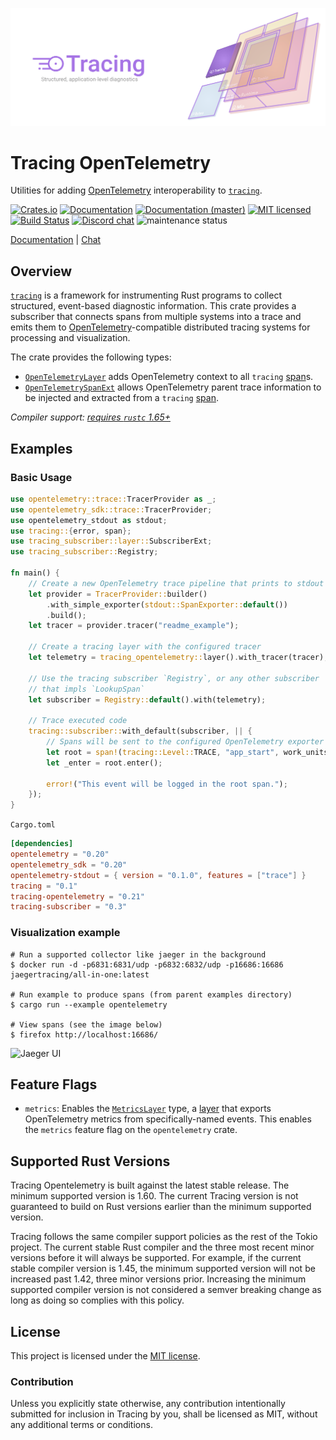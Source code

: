 ![Tracing — Structured, application-level diagnostics][splash]

[splash]: https://raw.githubusercontent.com/tokio-rs/tracing/master/assets/splash.svg

# Tracing OpenTelemetry

Utilities for adding [OpenTelemetry] interoperability to [`tracing`].

[![Crates.io][crates-badge]][crates-url]
[![Documentation][docs-badge]][docs-url]
[![Documentation (master)][docs-master-badge]][docs-master-url]
[![MIT licensed][mit-badge]][mit-url]
[![Build Status][actions-badge]][actions-url]
[![Discord chat][discord-badge]][discord-url]
![maintenance status][maint-badge]

[Documentation][docs-url] | [Chat][discord-url]

[crates-badge]: https://img.shields.io/crates/v/tracing-opentelemetry.svg
[crates-url]: https://crates.io/crates/tracing-opentelemetry/0.21.0
[docs-badge]: https://docs.rs/tracing-opentelemetry/badge.svg
[docs-url]: https://docs.rs/tracing-opentelemetry/0.21.0/tracing_opentelemetry
[docs-master-badge]: https://img.shields.io/badge/docs-master-blue
[docs-master-url]: https://tracing-rs.netlify.com/tracing_opentelemetry
[mit-badge]: https://img.shields.io/badge/license-MIT-blue.svg
[mit-url]: LICENSE
[actions-badge]: https://github.com/tokio-rs/tracing-opentelemetry/workflows/CI/badge.svg
[actions-url]:https://github.com/tokio-rs/tracing-opentelemetry/actions?query=workflow%3ACI
[discord-badge]: https://img.shields.io/discord/500028886025895936?logo=discord&label=discord&logoColor=white
[discord-url]: https://discord.gg/EeF3cQw
[maint-badge]: https://img.shields.io/badge/maintenance-actively--developed-brightgreen.svg

## Overview

[`tracing`] is a framework for instrumenting Rust programs to collect
structured, event-based diagnostic information. This crate provides a
subscriber that connects spans from multiple systems into a trace and
emits them to [OpenTelemetry]-compatible distributed tracing systems
for processing and visualization.

The crate provides the following types:

* [`OpenTelemetryLayer`] adds OpenTelemetry context to all `tracing` [span]s.
* [`OpenTelemetrySpanExt`] allows OpenTelemetry parent trace information to be
  injected and extracted from a `tracing` [span].

[`OpenTelemetryLayer`]: https://docs.rs/tracing-opentelemetry/latest/tracing_opentelemetry/struct.OpenTelemetryLayer.html
[`OpenTelemetrySpanExt`]: https://docs.rs/tracing-opentelemetry/latest/tracing_opentelemetry/trait.OpenTelemetrySpanExt.html
[span]: https://docs.rs/tracing/latest/tracing/span/index.html
[`tracing`]: https://crates.io/crates/tracing
[OpenTelemetry]: https://opentelemetry.io/

*Compiler support: [requires `rustc` 1.65+][msrv]*

[msrv]: #supported-rust-versions

## Examples

### Basic Usage

```rust
use opentelemetry::trace::TracerProvider as _;
use opentelemetry_sdk::trace::TracerProvider;
use opentelemetry_stdout as stdout;
use tracing::{error, span};
use tracing_subscriber::layer::SubscriberExt;
use tracing_subscriber::Registry;

fn main() {
    // Create a new OpenTelemetry trace pipeline that prints to stdout
    let provider = TracerProvider::builder()
        .with_simple_exporter(stdout::SpanExporter::default())
        .build();
    let tracer = provider.tracer("readme_example");

    // Create a tracing layer with the configured tracer
    let telemetry = tracing_opentelemetry::layer().with_tracer(tracer);

    // Use the tracing subscriber `Registry`, or any other subscriber
    // that impls `LookupSpan`
    let subscriber = Registry::default().with(telemetry);

    // Trace executed code
    tracing::subscriber::with_default(subscriber, || {
        // Spans will be sent to the configured OpenTelemetry exporter
        let root = span!(tracing::Level::TRACE, "app_start", work_units = 2);
        let _enter = root.enter();

        error!("This event will be logged in the root span.");
    });
}
```

`Cargo.toml`
```toml
[dependencies]
opentelemetry = "0.20"
opentelemetry_sdk = "0.20"
opentelemetry-stdout = { version = "0.1.0", features = ["trace"] }
tracing = "0.1"
tracing-opentelemetry = "0.21"
tracing-subscriber = "0.3"
```

### Visualization example

```console
# Run a supported collector like jaeger in the background
$ docker run -d -p6831:6831/udp -p6832:6832/udp -p16686:16686 jaegertracing/all-in-one:latest

# Run example to produce spans (from parent examples directory)
$ cargo run --example opentelemetry

# View spans (see the image below)
$ firefox http://localhost:16686/
```

![Jaeger UI](trace.png)

## Feature Flags

 - `metrics`: Enables the [`MetricsLayer`] type, a [layer] that
   exports OpenTelemetry metrics from specifically-named events. This enables
   the `metrics` feature flag on the `opentelemetry` crate.

[`MetricsLayer`]: https://docs.rs/tracing-opentelemetry/latest/tracing_opentelemetry/struct.MetricsLayer.html
[layer]: https://docs.rs/tracing-subscriber/latest/tracing_subscriber/layer/trait.Layer.html

## Supported Rust Versions

Tracing Opentelemetry is built against the latest stable release. The minimum
supported version is 1.60. The current Tracing version is not guaranteed to
build on Rust versions earlier than the minimum supported version.

Tracing follows the same compiler support policies as the rest of the Tokio
project. The current stable Rust compiler and the three most recent minor
versions before it will always be supported. For example, if the current stable
compiler version is 1.45, the minimum supported version will not be increased
past 1.42, three minor versions prior. Increasing the minimum supported compiler
version is not considered a semver breaking change as long as doing so complies
with this policy.

## License

This project is licensed under the [MIT license](LICENSE).

### Contribution

Unless you explicitly state otherwise, any contribution intentionally submitted
for inclusion in Tracing by you, shall be licensed as MIT, without any additional
terms or conditions.
